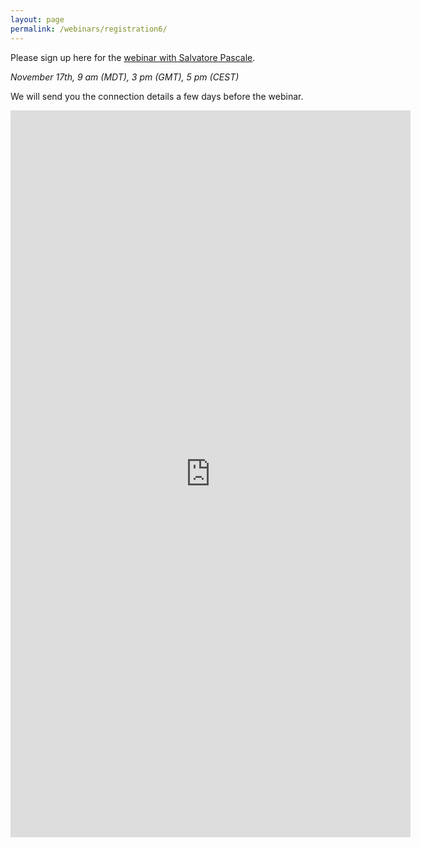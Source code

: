 ```yaml
---
layout: page
permalink: /webinars/registration6/
---
```



Please sign up here for the [webinar with Salvatore Pascale](https://large-ensemble.github.io/webinars/).

_November 17th, 9 am (MDT), 3 pm (GMT), 5 pm (CEST)_

We will send you the connection details a few days before the webinar.


<iframe src="https://docs.google.com/forms/d/e/1FAIpQLSf0SDihqHllZMNa-FUvpyciTmgdeGmzcgvqKoZ913NtsllEMw/viewform?embedded=true" width="640" height="1163" frameborder="0" marginheight="0" marginwidth="0">Loading…</iframe>
